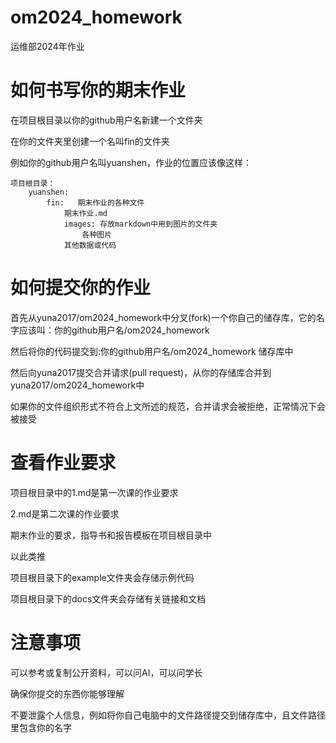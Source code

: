 # om2024_homework
运维部2024年作业

# 如何书写你的期末作业

在项目根目录以你的github用户名新建一个文件夹

在你的文件夹里创建一个名叫fin的文件夹

例如你的github用户名叫yuanshen，作业的位置应该像这样：

```
项目根目录：
    yuanshen:
        fin:   期末作业的各种文件
            期末作业.md
            images: 存放markdown中用到图片的文件夹
                各种图片
            其他数据或代码
```

# 如何提交你的作业

首先从yuna2017/om2024_homework中分叉(fork)一个你自己的储存库，它的名字应该叫：你的github用户名/om2024_homework

然后将你的代码提交到:你的github用户名/om2024_homework 储存库中

然后向yuna2017提交合并请求(pull request)，从你的存储库合并到yuna2017/om2024_homework中

如果你的文件组织形式不符合上文所述的规范，合并请求会被拒绝，正常情况下会被接受

# 查看作业要求

项目根目录中的1.md是第一次课的作业要求

2.md是第二次课的作业要求

期末作业的要求，指导书和报告模板在项目根目录中

以此类推

项目根目录下的example文件夹会存储示例代码

项目根目录下的docs文件夹会存储有关链接和文档

# 注意事项

可以参考或复制公开资料，可以问AI，可以问学长

确保你提交的东西你能够理解

不要泄露个人信息，例如将你自己电脑中的文件路径提交到储存库中，且文件路径里包含你的名字
